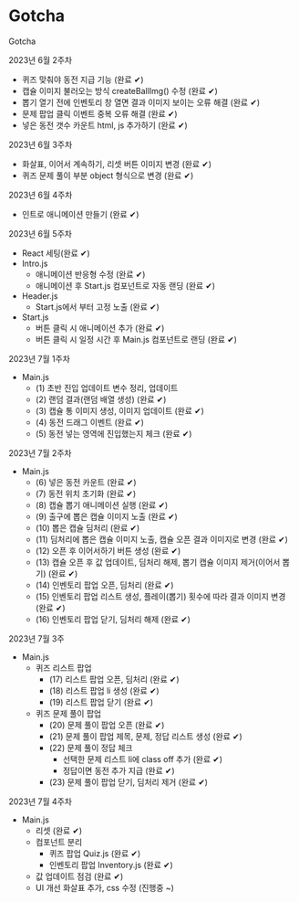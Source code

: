# Gotcha
Gotcha

2023년 6월 2주차
- 퀴즈 맞춰야 동전 지급 기능 (완료 ✔︎)
- 캡슐 이미지 불러오는 방식 createBallImg() 수정 (완료 ✔︎)
- 뽑기 열기 전에 인벤토리 창 열면 결과 이미지 보이는 오류 해결 (완료 ✔︎)
- 문제 팝업 클릭 이벤트 중복 오류 해결 (완료 ✔︎)
- 넣은 동전 갯수 카운트 html, js 추가하기 (완료 ✔︎)

2023년 6월 3주차
- 화살표, 이어서 계속하기, 리셋 버튼 이미지 변경 (완료 ✔︎)
- 퀴즈 문제 풀이 부분 object 형식으로 변경 (완료 ✔︎)

2023년 6월 4주차
- 인트로 애니메이션 만들기 (완료 ✔︎)

2023년 6월 5주차
- React 세팅(완료 ✔︎)
- Intro.js
    - 애니메이션 반응형 수정 (완료 ✔︎)
    - 애니메이션 후 Start.js 컴포넌트로 자동 랜딩 (완료 ✔︎)
- Header.js
    - Start.js에서 부터 고정 노출 (완료 ✔︎)
- Start.js
    - 버튼 클릭 시 애니메이션 추가 (완료 ✔︎)
    - 버튼 클릭 시 일정 시간 후 Main.js 컴포넌트로 랜딩 (완료 ✔︎)

2023년 7월 1주차
- Main.js
    - (1) 초반 진입 업데이트 변수 정리, 업데이트
    - (2) 랜덤 결과(랜덤 배열 생성) (완료 ✔︎)
    - (3) 캡슐 통 이미지 생성, 이미지 업데이트 (완료 ✔︎)
    - (4) 동전 드래그 이벤트 (완료 ✔︎)
    - (5) 동전 넣는 영역에 진입했는지 체크 (완료 ✔︎)

2023년 7월 2주차
- Main.js
    - (6) 넣은 동전 카운트 (완료 ✔︎)
    - (7) 동전 위치 초기화 (완료 ✔︎)
    - (8) 캡슐 뽑기 애니메이션 실행 (완료 ✔︎)
    - (9) 출구에 뽑은 캡슐 이미지 노출 (완료 ✔︎)
    - (10) 뽑은 캡슐 딤처리 (완료 ✔︎)
    - (11) 딤처리에 뽑은 캡슐 이미지 노출, 캡슐 오픈 결과 이미지로 변경 (완료 ✔︎)
    - (12) 오픈 후 이어서하기 버튼 생성 (완료 ✔︎)
    - (13) 캡슐 오픈 후 값 업데이트, 딤처리 해제, 뽑기 캡슐 이미지 제거(이어서 뽑기) (완료 ✔︎)
    - (14) 인벤토리 팝업 오픈, 딤처리 (완료 ✔︎)
    - (15) 인벤토리 팝업 리스트 생성, 플레이(뽑기) 횟수에 따라 결과 이미지 변경 (완료 ✔︎)
    - (16) 인벤토리 팝업 닫기, 딤처리 해제 (완료 ✔︎)

2023년 7월 3주
- Main.js
    - 퀴즈 리스트 팝업
        - (17) 리스트 팝업 오픈, 딤처리 (완료 ✔︎)
        - (18) 리스트 팝업 li 생성 (완료 ✔︎)
        - (19) 리스트 팝업 닫기 (완료 ✔︎)
    - 퀴즈 문제 풀이 팝업
        - (20) 문제 풀이 팝업 오픈 (완료 ✔︎)
        - (21) 문제 풀이 팝업 제목, 문제, 정답 리스트 생성 (완료 ✔︎)
        - (22) 문제 풀이 정답 체크
            - 선택한 문제 리스트 li에 class off 추가 (완료 ✔︎)  
            - 정답이면 동전 추가 지급 (완료 ✔︎) 
        - (23) 문제 풀이 팝업 닫기, 딤처리 제거 (완료 ✔︎)

2023년 7월 4주차
- Main.js
    - 리셋 (완료 ✔︎)
    - 컴포넌트 분리
        - 퀴즈 팝업 Quiz.js (완료 ✔︎)
        - 인벤토리 팝업 Inventory.js (완료 ✔︎)
    - 값 업데이트 점검 (완료 ✔︎)
    - UI 개선 화살표 추가, css 수정 (진행중 ~)